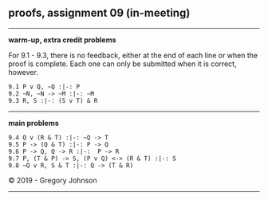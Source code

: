 ## proofs, assignment 09 (in-meeting)

---

**warm-up, extra credit problems**

For 9.1 - 9.3, there is no feedback, either at the end of each line or when the proof is complete. Each one can only be submitted when it is correct, however. 

~~~{.ProofChecker .JohnsonSL options="fonts tabindent render resize" guides="fitch" feedback="none" points="1" late-credit="1"}
9.1 P v Q, ~Q :|-: P 
9.2 ~N, ~N -> ~M :|-: ~M
9.3 R, S :|-: (S v T) & R 
~~~

---

**main problems**

~~~{.ProofChecker .JohnsonSL options="fonts tabindent render resize" guides="fitch" points="20" late-credit="15"}
9.4 Q v (R & T) :|-: ~Q -> T
9.5 P -> (Q & T) :|-: P -> Q
9.6 P -> Q, Q -> R :|-:  P -> R
9.7 P, (T & P) -> S, (P v Q) <-> (R & T) :|-: S
9.8 ~Q v R, S & T :|-: Q -> (T & R)
~~~

<p>&copy; 2019 - <script>document.write(new Date().getFullYear())</script> Gregory Johnson</p>

---
